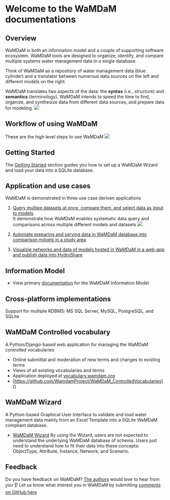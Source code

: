 # Welcome to the WaMDaM documentations

## Overview  
 WaMDaM is both an information model and a couple of supporting software ecosystem. WaMDaM tools are designed to organize, identify, and compare multiple systems water management data in a single database. 

Think of WaMDaM as a repository of water management data (blue cylinder) and a translator between numerous data sources on the left and different models on the right.   
  
WaMDaM translates two aspects of the data: the **syntax** (i.e., structure) and **semantics** (terminology). WaMDaM intends to speed the time to find, organize, and synthesize data from different data sources, and prepare data for modeling.
![](/images/Workflow.png)

## Workflow of using WaMDaM
These are the high level steps to use WaMDaM
![](/Getting_started/images/Use_WaMDaM.jpg)

## Getting Started

The [Getting Started](/GetStarted/Steps.md) section guides you how to set up a WaMDaM Wizard and load your data into a SQLite database. 


## Application and use cases  
WaMDaM is demonstrated in three use case deriven applications	
	  
1.	[Query multipe datasets at once, compare them, and select data as input to models][5]	  
It demonstrate how WaMDaM enables systematic data query and comparisons across multiple different models and datasets 
![](/images/Graphical_abstract3.jpg)

2.	[Automate preparing and serving data in WaMDaM database into comparison mdoels in a study area][6]	
	  
3.	[Visualzie networks and data of models hosted in WaMDaM in a web-app and publish data into HydroShare][7]		    


[5]:/QuerySelect/UseCases/
[6]:/ServeToModels/UseCases/
[7]:/VisualizePublish/UseCases/



   
##  Information Model  
* View primary [documentation](http://docs.wamdam.org/DesignDocumentation/info_model/) for the WaMDaM Information Model 


## Cross-platform implementations
 Support for multiple RDBMS: MS SQL Server, MySQL, PostgreSQL, and SQLite


## WaMDaM Controlled vocabulary  
A Python/Django-based web application for managing the WaMDaM controlled vocabularies
* Online submittal and moderation of new terms and changes to existing terms
* Views of all existing vocabularies and terms
* Application deployed at [vocabulary.wamdam.org](http://vocabulary.wamdam.org)
* [https://github.com/WamdamProject/WaMDaM_ControlledVocabularies]()


## WaMDaM Wizard  
A Python-based Graphical User Interface to validate and load water management data mainly from an Excel Template into a SQLite WaMDaM compliant database.  
* [WaMDaM Wizard](https://github.com/WamdamProject/WaMDaM_Wizard) 
By using the Wizard, users are not expected to understand the underlying WaMDaM database of schema. Users just need to understand how to fit their data into these concepts: ObjectType, Attribute, Instance, Network, and Scenario. 



## Feedback   
Do you have feedback on WaMDaM? [The authors](/authors) would love to hear from you :ear:
Let us know what interest you in WaMDaM by submitting [comments on GitHub here](https://github.com/WamdamProject/WaMDaM-software-ecosystem/issues/new)
